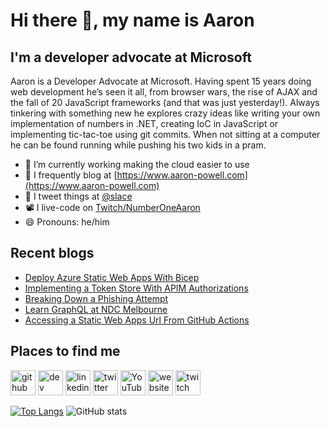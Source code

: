 # Hi there 👋, my name is Aaron

## I'm a developer advocate at Microsoft

Aaron is a Developer Advocate at Microsoft. Having spent 15 years doing web development he’s seen it all, from browser wars, the rise of AJAX and the fall of 20 JavaScript frameworks (and that was just yesterday!). Always tinkering with something new he explores crazy ideas like writing your own implementation of numbers in .NET, creating IoC in JavaScript or implementing tic-tac-toe using git commits. When not sitting at a computer he can be found running while pushing his two kids in a pram.

- 🔭 I’m currently working making the cloud easier to use
- 📄 I frequently blog at [https://www.aaron-powell.com](https://www.aaron-powell.com)
- 📣 I tweet things at [@slace](https://twitter.com/slace)
- 📽 I live-code on [Twitch/NumberOneAaron](https://www.twitch.tv/numberoneaaron)
- 😄 Pronouns: he/him

## Recent blogs

<!--START_SECTION:posts-->
* [Deploy Azure Static Web Apps With Bicep](https:&#x2F;&#x2F;www.aaron-powell.com&#x2F;posts&#x2F;2022-06-29-deploy-swa-with-bicep&#x2F;)
* [Implementing a Token Store With APIM Authorizations](https:&#x2F;&#x2F;www.aaron-powell.com&#x2F;posts&#x2F;2022-06-16-implementing-a-token-store-with-apim-authorizations&#x2F;)
* [Breaking Down a Phishing Attempt](https:&#x2F;&#x2F;www.aaron-powell.com&#x2F;posts&#x2F;2022-05-10-breaking-down-a-phishing-attempt&#x2F;)
* [Learn GraphQL at NDC Melbourne](https:&#x2F;&#x2F;www.aaron-powell.com&#x2F;posts&#x2F;2022-05-02-learn-graphql-at-ndc-melbourne&#x2F;)
* [Accessing a Static Web Apps Url From GitHub Actions](https:&#x2F;&#x2F;www.aaron-powell.com&#x2F;posts&#x2F;2022-04-08-accessing-a-swa-url-from-github-actions&#x2F;)
<!--END_SECTION:posts-->

## Places to find me

[<img src='https://cdn.jsdelivr.net/npm/simple-icons@3.0.1/icons/github.svg' alt='github' height='40'>](https://github.com/aaronpowell) [<img src='https://cdn.jsdelivr.net/npm/simple-icons@3.0.1/icons/dev-dot-to.svg' alt='dev' height='40'>](https://dev.to/aaronpowell) [<img src='https://cdn.jsdelivr.net/npm/simple-icons@3.0.1/icons/linkedin.svg' alt='linkedin' height='40'>](https://www.linkedin.com/in/aaron-powell-66038631/) [<img src='https://cdn.jsdelivr.net/npm/simple-icons@3.0.1/icons/twitter.svg' alt='twitter' height='40'>](https://twitter.com/slace) [<img src='https://cdn.jsdelivr.net/npm/simple-icons@3.0.1/icons/youtube.svg' alt='YouTube' height='40'>](https://www.youtube.com/channel/aaronpowelldev) [<img src='https://cdn.jsdelivr.net/npm/simple-icons@3.0.1/icons/icloud.svg' alt='website' height='40'>](https://www.aaron-powell.com) [<img src='https://cdn.jsdelivr.net/npm/simple-icons@3.0.1/icons/twitch.svg' alt='twitch' height='40'>](https://www.twitch.tv/numberoneaaron)

[![Top Langs](https://github-readme-stats.vercel.app/api/top-langs/?username=aaronpowell)](https://github.com/anuraghazra/github-readme-stats) ![GitHub stats](https://github-readme-stats.vercel.app/api?username=aaronpowell&show_icons=true)
